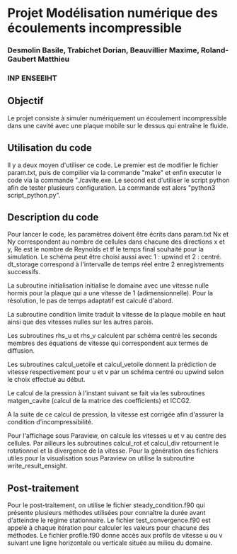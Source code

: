 # Projet Modélisation numérique des écoulements incompressible
### Desmolin Basile, Trabichet Dorian, Beauvillier Maxime, Roland-Gaubert Matthieu
### INP ENSEEIHT


## Objectif
Le projet consiste à simuler numériquement un écoulement incompressible dans une cavité avec une plaque mobile sur le dessus qui entraîne le fluide.

## Utilisation du code
Il y a deux moyen d'utiliser ce code. 
Le premier est de modifier le fichier param.txt, puis de compilier via la commande "make" et enfin executer le code via la commande "./cavite.exe.
Le second est d'utiliser le script python afin de tester plusieurs configuration. La commande est alors "python3 script_python.py".


## Description du code
Pour lancer le code, les paramètres doivent être écrits dans param.txt Nx et Ny correspondent au nombre de cellules dans chacune des directions x et y, Re est le nombre de Reynolds et tf le temps final souhaité pour la simulation. Le schéma peut être choisi aussi avec 1 : upwind et 2 : centré. dt_storage correspond à l'intervalle de temps réel entre 2 enregistrements successifs.

La subroutine initialisation initialise le domaine avec une vitesse nulle hormis pour la plaque qui a une vitesse de 1 (adimensionnelle). Pour la résolution, le pas de temps adaptatif est calculé d'abord.

La subroutine condition limite traduit la vitesse de la plaque mobile en haut ainsi que des vitesses nulles sur les autres parois.

Les subroutines rhs_u et rhs_v calculent par schéma centré les seconds membres des équations de vitesse qui correspondent aux termes de diffusion.

Les subroutines calcul_uetoile et calcul_vetoile donnent la prédiction de vitesse respectivement pour u et v par un schéma centré ou upwind selon le choix effectué au début.

Le calcul de la pression à l'instant suivant se fait via les subroutines matgen_cavite (calcul de la matrice des coefficients) et ICCG2.

A la suite de ce calcul de pression, la vitesse est corrigée afin d'assurer la condition d'incompressibilité.

Pour l'affichage sous Paraview, on calcule les vitesses u et v au centre des cellules. Par ailleurs les subroutines calcul_rot et calcul_div retournent le rotationnel et la divergence de la vitesse. Pour la génération des fichiers utiles pour la visualisation sous Paraview on utilise la subroutine write_result_ensight.

## Post-traitement

Pour le post-traitement, on utilise le fichier steady_condition.f90 qui présente plusieurs méthodes utilisées pour connaître la durée avant d'atteindre le régime stationnaire. Le fichier test_convergence.f90 est appelé à chaque itération pour calculer les valeurs pour chacune des méthodes. Le fichier profile.f90 donne accès aux profils de vitesse u ou v suivant une ligne horizontale ou verticale située au milieu du domaine.
